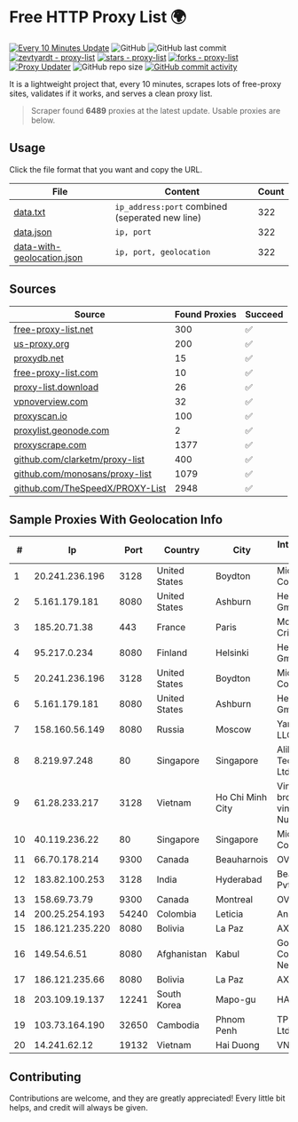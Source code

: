 
# Free HTTP Proxy List 🌍

[![Every 10 Minutes Update](https://github.com/mertguvencli/http-proxy-list/actions/workflows/main.yml/badge.svg?branch=main)](https://github.com/mertguvencli/http-proxy-list/actions/workflows/main.yml)
![GitHub](https://img.shields.io/github/license/mertguvencli/http-proxy-list)
![GitHub last commit](https://img.shields.io/github/last-commit/mertguvencli/http-proxy-list)
[![zevtyardt - proxy-list](https://img.shields.io/static/v1?label=zevtyardt&message=proxy-list&color=blue&logo=github)](https://github.com/zevtyardt/proxy-list "Go to GitHub repo")
[![stars - proxy-list](https://img.shields.io/github/stars/zevtyardt/proxy-list?style=social)](https://github.com/zevtyardt/proxy-list)
[![forks - proxy-list](https://img.shields.io/github/forks/zevtyardt/proxy-list?style=social)](https://github.com/zevtyardt/proxy-list)
[![Proxy Updater](https://github.com/zevtyardt/proxy-list/workflows/Proxy%20Updater/badge.svg)](https://github.com/zevtyardt/proxy-list/actions?query=workflow:"Proxy+Updater")
![GitHub repo size](https://img.shields.io/github/repo-size/zevtyardt/proxy-list)
[![GitHub commit activity](https://img.shields.io/github/commit-activity/m/zevtyardt/proxy-list?logo=commits)](https://github.com/zevtyardt/proxy-list/commits/main)

It is a lightweight project that, every 10 minutes, scrapes lots of free-proxy sites, validates if it works, and serves a clean proxy list.

> Scraper found **6489** proxies at the latest update. Usable proxies are below.

## Usage

Click the file format that you want and copy the URL.

|File|Content|Count|
|----|-------|-----|
|[data.txt](https://raw.githubusercontent.com/mertguvencli/http-proxy-list/main/proxy-list/data.txt)|`ip_address:port` combined (seperated new line)|322|
|[data.json](https://raw.githubusercontent.com/mertguvencli/http-proxy-list/main/proxy-list/data.json)|`ip, port`|322|
|[data-with-geolocation.json](https://raw.githubusercontent.com/mertguvencli/http-proxy-list/main/proxy-list/data-with-geolocation.json)|`ip, port, geolocation`|322|

## Sources

|Source|Found Proxies|Succeed|
|------|-------------|-------|
|[free-proxy-list.net](https://free-proxy-list.net)|300|✅|
|[us-proxy.org](https://www.us-proxy.org)|200|✅|
|[proxydb.net](http://proxydb.net)|15|✅|
|[free-proxy-list.com](https://free-proxy-list.com/?page=&port=&type%5B%5D=http&type%5B%5D=https&up_time=0&search=Search)|10|✅|
|[proxy-list.download](https://www.proxy-list.download/HTTP)|26|✅|
|[vpnoverview.com](https://vpnoverview.com/privacy/anonymous-browsing/free-proxy-servers)|32|✅|
|[proxyscan.io](https://www.proxyscan.io)|100|✅|
|[proxylist.geonode.com](https://proxylist.geonode.com/api/proxy-list?limit=300&page=1&sort_by=lastChecked&sort_type=desc&protocols=http,https)|2|✅|
|[proxyscrape.com](https://api.proxyscrape.com/v2/?request=displayproxies&protocol=http&timeout=10000&country=all&ssl=all&anonymity=all)|1377|✅|
|[github.com/clarketm/proxy-list](https://raw.githubusercontent.com/clarketm/proxy-list/master/proxy-list-raw.txt)|400|✅|
|[github.com/monosans/proxy-list](https://raw.githubusercontent.com/monosans/proxy-list/main/proxies/http.txt)|1079|✅|
|[github.com/TheSpeedX/PROXY-List](https://raw.githubusercontent.com/TheSpeedX/PROXY-List/master/http.txt)|2948|✅|


## Sample Proxies With Geolocation Info

|#|Ip|Port|Country|City|Internet Service Provider|
|-|--|----|-------|----|-------------------------|
|1|20.241.236.196|3128|United States|Boydton|Microsoft Corporation|
|2|5.161.179.181|8080|United States|Ashburn|Hetzner Online GmbH|
|3|185.20.71.38|443|France|Paris|Mod Mission Critical LLC|
|4|95.217.0.234|8080|Finland|Helsinki|Hetzner Online GmbH|
|5|20.241.236.196|3128|United States|Boydton|Microsoft Corporation|
|6|5.161.179.181|8080|United States|Ashburn|Hetzner Online GmbH|
|7|158.160.56.149|8080|Russia|Moscow|Yandex.Cloud LLC|
|8|8.219.97.248|80|Singapore|Singapore|Alibaba (US) Technology Co., Ltd.|
|9|61.28.233.217|3128|Vietnam|Ho Chi Minh City|Vinadata broadcast via vinagame AS Number|
|10|40.119.236.22|80|Singapore|Singapore|Microsoft Corporation|
|11|66.70.178.214|9300|Canada|Beauharnois|OVH SAS|
|12|183.82.100.253|3128|India|Hyderabad|Beam Telecom Pvt Ltd|
|13|158.69.73.79|9300|Canada|Montreal|OVH SAS|
|14|200.25.254.193|54240|Colombia|Leticia|Andinet ON Line|
|15|186.121.235.220|8080|Bolivia|La Paz|AXS Bolivia S. A.|
|16|149.54.6.51|8080|Afghanistan|Kabul|Government Communications Network|
|17|186.121.235.66|8080|Bolivia|La Paz|AXS Bolivia S. A.|
|18|203.109.19.137|12241|South Korea|Mapo-gu|HAIonNet|
|19|103.73.164.190|32650|Cambodia|Phnom Penh|TPLC Holdings Ltd|
|20|14.241.62.12|19132|Vietnam|Hai Duong|VNPT|



## Contributing

Contributions are welcome, and they are greatly appreciated! Every
little bit helps, and credit will always be given.

